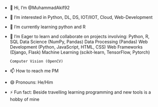 - 👋 Hi, I’m @MuhammadAkif92
- 👀 I’m interested in Python, DL, DS, IOT/IIOT, Cloud, Web-Development
- 🌱 I’m currently learning python and R
- 💞️ I’m Eager to learn and collaborate on projects involving:
      Python, R, SQL
      Data Science (NumPy, Pandas)
      Data Processing (Pandas)
      Web Development (Python, JavaScript, HTML, CSS)
      Web Frameworks (Django, Flask)
      Machine Learning (scikit-learn, TensorFlow, Pytorch)
      
      Computer Vision (OpenCV)
      
- 📫 How to reach me PM
- 😄 Pronouns: He/Him
- ⚡ Fun fact: Beside travelling learning programming and new tools is a hobby of mine

<!---
MuhammadAkif92/MuhammadAkif92 is a ✨ special ✨ repository because its `README.md` (this file) appears on your GitHub profile.
You can click the Preview link to take a look at your changes.
--->
